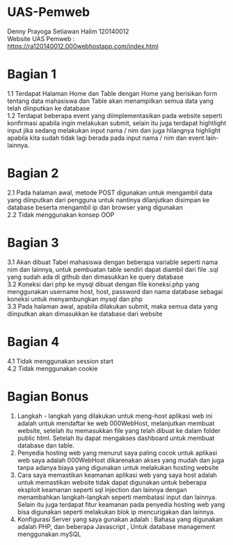# UAS-Pemweb
Denny Prayoga Setiawan Halim 120140012 <br>
Website UAS Pemweb : https://ra120140012.000webhostapp.com/index.html <br>
# Bagian 1
1.1 Terdapat Halaman Home dan Table dengan Home yang berisikan form tentang data mahasiswa dan Table akan menampilkan semua data yang telah diinputkan ke database<br>
1.2 Terdapat beberapa event yang diimplementasikan pada website seperti konfirmasi apabila ingin melakukan submit, selain itu juga terdapat hightlight input jika sedang melakukan input nama / nim dan juga hilangnya highlight apabila kita sudah tidak lagi berada pada input nama / nim dan event lain-lainnya.<br>
# Bagian 2
2.1 Pada halaman awal, metode POST digunakan untuk mengambil data yang diinputkan dari pengguna untuk nantinya dilanjutkan disimpan ke database beserta mengambil ip dan browser yang digunakan<br>
2.2 Tidak menggunakan konsep OOP<br>
# Bagian 3
3.1 Akan dibuat Tabel mahasiswa dengan beberapa variable seperti nama nim dan lainnya, untuk pembuatan table sendiri dapat diambil dari file .sql yang sudah ada di github dan dimasukkan ke query database<br>
3.2 Koneksi dari php ke mysql dibuat dengan file koneksi.php yang menggunakan username host, host, password dan nama database sebagai koneksi untuk menyambungkan mysql dan php<br>
3.3 Pada halaman awal, apabila dilakukan submit, maka semua data yang diinputkan akan dimasukkan ke database dari website<br>
# Bagian 4
4.1 Tidak menggunakan session start<br>
4.2 Tidak menggunakan cookie<br>
# Bagian Bonus
1. Langkah - langkah yang dilakukan untuk meng-host aplikasi web ini adalah untuk mendaftar ke web 000WebHost, melanjutkan membuat website, setelah itu memasukkan file yang telah dibuat ke dalam folder public html. Setelah itu dapat mengakses dashboard untuk membuat database dan table.<br>
2. Penyedia hosting web yang menurut saya paling cocok untuk aplikasi web saya adalah 000WebHost dikarenakan akses yang mudah dan juga tanpa adanya biaya yang digunakan untuk melakukan hosting website<br>
3. Cara saya memastikan keamanan aplikasi web yang saya host adalah untuk memastikan website tidak dapat digunakan untuk beberapa eksploit keamanan seperti sql injection dan lainnya dengan menambahkan langkah-langkah seperti membatasi input dan lainnya. Selain itu juga terdapat fitur keamanan pada penyedia hosting web yang bisa digunakan seperti melakukan blok ip mencurigakan dan lainnya. <br>
4. Konfigurasi Server yang saya gunakan adalah : Bahasa yang digunakan adalah PHP, dan beberapa Javascript , Untuk database management menggunakan mySQL<br>
